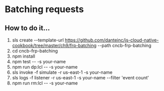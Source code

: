 # Batching requests

## How to do it...
1. sls create --template-url https://github.com/danteinc/js-cloud-native-cookbook/tree/master/ch9/frp-batching --path cncb-frp-batching
2. cd cncb-frp-batching
3. npm install
4. npm test -- -s your-name
5. npm run dp:lcl -- -s your-name
6. sls invoke -f simulate -r us-east-1 -s your-name
7. sls logs -f listener -r us-east-1 -s your-name --filter 'event count'
8. npm run rm:lcl -- -s your-name
